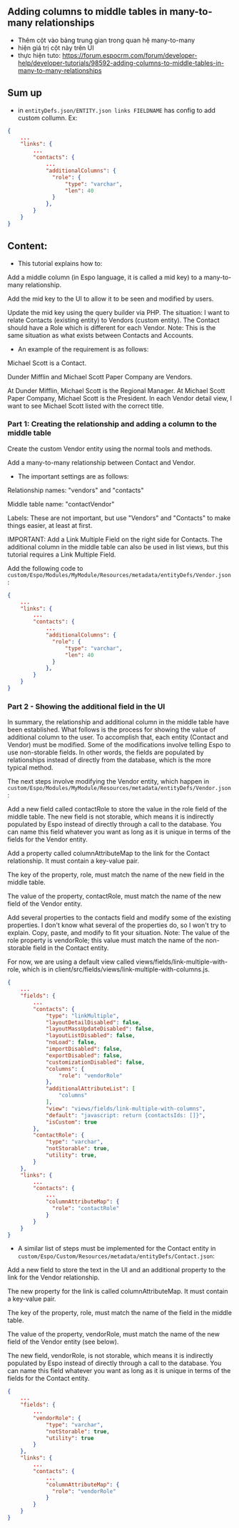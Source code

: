 ## Adding columns to middle tables in many-to-many relationships

- Thêm cột vào bảng trung gian trong quan hệ many-to-many
- hiện giá trị cột này trên UI
- thực hiện tuto: https://forum.espocrm.com/forum/developer-help/developer-tutorials/98592-adding-columns-to-middle-tables-in-many-to-many-relationships

## Sum up
- in ` entityDefs.json/ENTITY.json links FIELDNAME ` has config to add custom collumn. Ex:
```json
{
    ...
    "links": {​
        ...
        "contacts": {
            ...
            "additionalColumns": {
              "role": {
                  "type": "varchar",
                  "len": 40
              }
            },
        }
    }
}​

```
    
## Content:
- This tutorial explains how to:

Add a middle column (in Espo language, it is called a mid key) to a many-to-many relationship.

Add the mid key to the UI to allow it to be seen and modified by users.

Update the mid key using the query builder via PHP. The situation: I want to relate Contacts (existing entity) to Vendors (custom entity). The Contact should have a Role which is different for each Vendor. Note: This is the same situation as what exists between Contacts and Accounts.

- An example of the requirement is as follows:

Michael Scott is a Contact.

Dunder Mifflin and Michael Scott Paper Company are Vendors.

At Dunder Mifflin, Michael Scott is the Regional Manager. At Michael Scott Paper Company, Michael Scott is the President. In each Vendor detail view, I want to see Michael Scott listed with the correct title.

### Part 1: Creating the relationship and adding a column to the middle table

Create the custom Vendor entity using the normal tools and methods.

Add a many-to-many relationship between Contact and Vendor.

- The important settings are as follows:

Relationship names: "vendors" and "contacts"

Middle table name: "contactVendor"

Labels: These are not important, but use "Vendors" and "Contacts" to make things easier, at least at first.

IMPORTANT: Add a Link Multiple Field on the right side for Contacts. The additional column in the middle table can also be used in list views, but this tutorial requires a Link Multiple Field.

Add the following code to ` custom/Espo/Modules/MyModule/Resources/metadata/entityDefs/Vendor.json `:​
```json
{
    ...
    "links": {​
        ...
        "contacts": {
            ...
            "additionalColumns": {
              "role": {
                  "type": "varchar",
                  "len": 40
              }
            },
        }
    }
}​

```

### Part 2 - Showing the additional field in the UI

In summary, the relationship and additional column in the middle table have been established. What follows is the process for showing the value of additional column to the user. To accomplish that, each entity (Contact and Vendor) must be modified. Some of the modifications involve telling Espo to use non-storable fields. In other words, the fields are populated by relationships instead of directly from the database, which is the more typical method.

The next steps involve modifying the Vendor entity, which happen in ` custom/Espo/Modules/MyModule/Resources/metadata/entityDefs/Vendor.json `:

Add a new field called contactRole to store the value in the role field of the middle table. The new field is not storable, which means it is indirectly populated by Espo instead of directly through a call to the database. You can name this field whatever you want as long as it is unique in terms of the fields for the Vendor entity.​​

Add a property called columnAttributeMap to the link for the Contact relationship. It must contain a key-value pair.

The key of the property, role, must match the name of the new field in the middle table.

The value of the property, contactRole, must match the name of the new field of the Vendor entity.

Add several properties to the contacts field and modify some of the existing properties. I don't know what several of the properties do, so I won't try to explain. Copy, paste, and modify to fit your situation. Note: The value of the role property is vendorRole; this value must match the name of the non-storable field in the Contact entity.

For now, we are using a default view called views/fields/link-multiple-with-role, which is in client/src/fields/views/link-multiple-with-columns.js.

```json
{
    ...
    "fields": {​
        ...
        "contacts": {
            "type": "linkMultiple",
            "layoutDetailDisabled": false,
            "layoutMassUpdateDisabled": false,
            "layoutListDisabled": false,
            "noLoad": false,
            "importDisabled": false,
            "exportDisabled": false,
            "customizationDisabled": false,
            "columns": {
                "role": "vendorRole"
            },
            "additionalAttributeList": [
                "columns"
            ],
            "view": "views/fields/link-multiple-with-columns",
            "default": "javascript: return {contactsIds: []}",
            "isCustom": true
        },​
        "contactRole": {
            "type": "varchar",
            "notStorable": true,
            "utility": true,
        }
    },
    "links": {​
        ...
        "contacts": {
            ...
            "columnAttributeMap": {
              "role": "contactRole"
            }​
        }
    }
}​
```

- A similar list of steps must be implemented for the Contact entity in ` custom/Espo/Custom/Resources/metadata/entityDefs/Contact.json `:

Add a new field to store the text in the UI and an additional property to the link for the Vendor relationship.

The new property for the link is called columnAttributeMap. It must contain a key-value pair.

The key of the property, role, must match the name of the field in the middle table.

The value of the property, vendorRole, must match the name of the new field of the Vendor entity (see below).

The new field, vendorRole, is not storable, which means it is indirectly populated by Espo instead of directly through a call to the database. You can name this field whatever you want as long as it is unique in terms of the fields for the Contact entity.

```json
{
    ...
    "fields": {​
        ...
        "vendorRole": {
            "type": "varchar",
            "notStorable": true,
            "utility": true
        }
    },
    "links": {​
        ...
        "contacts": {
            ...
            "columnAttributeMap": {
              "role": "vendorRole"
            }​
        }
    }
}​
```